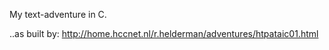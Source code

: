 My text-adventure in C.

..as built by:
http://home.hccnet.nl/r.helderman/adventures/htpataic01.html
